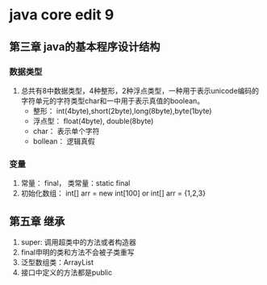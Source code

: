 # java core edit 9

## 第三章 java的基本程序设计结构

### 数据类型

1. 总共有8中数据类型，4种整形，2种浮点类型，一种用于表示unicode编码的字符单元的字符类型char和一中用于表示真值的boolean。
    + 整形： int(4byte),short(2byte),long(8byte),byte(1byte)
    + 浮点型：  float(4byte), double(8byte)
    + char： 表示单个字符
    + bollean： 逻辑真假
### 变量
1. 常量： final， 类常量：static final
2. 初始化数组： int[] arr = new int[100] or int[] arr = {1,2,3}


## 第五章 继承
1. super: 调用超类中的方法或者构造器
2. final申明的类和方法不会被子类重写
3. 泛型数组类：ArrayList
4. 接口中定义的方法都是public